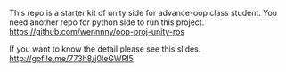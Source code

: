 This repo is a starter kit of unity side for advance-oop class student.
You need another repo for python side to run this project.  
https://github.com/wennnny/oop-proj-unity-ros

If you want to know the detail please see this slides.  
http://gofile.me/773h8/j0IeGWRI5
